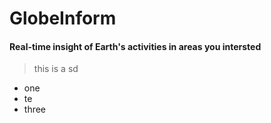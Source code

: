# GlobeInform

#### Real-time insight of Earth's activities in areas you intersted

> this is a sd

* one
* te
* three

